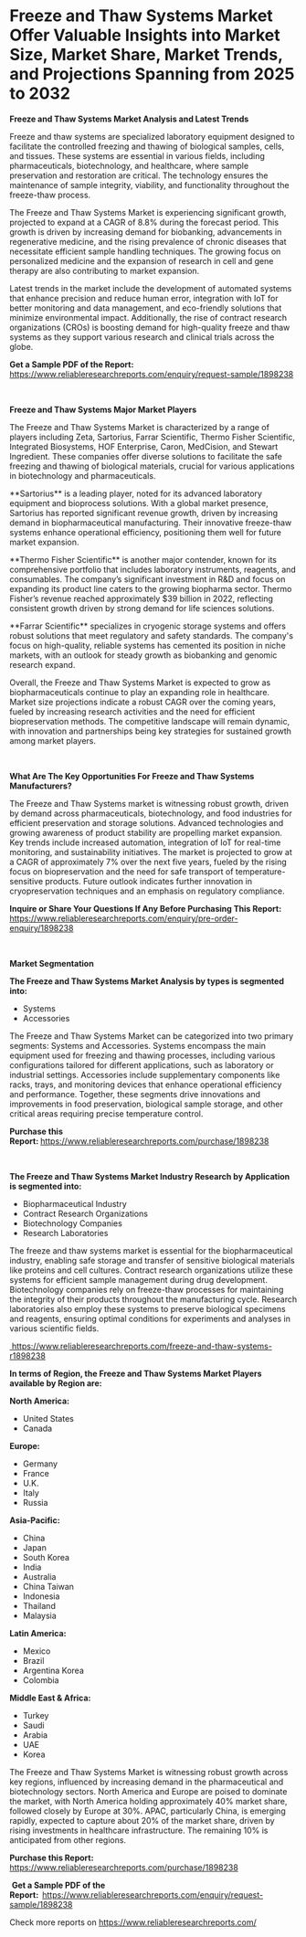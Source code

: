 <p><h1>Freeze and Thaw Systems Market Offer Valuable Insights into Market Size, Market Share, Market Trends, and Projections Spanning from 2025 to 2032</h1></p><p><strong>Freeze and Thaw Systems Market Analysis and Latest Trends</strong></p>
<p><p>Freeze and thaw systems are specialized laboratory equipment designed to facilitate the controlled freezing and thawing of biological samples, cells, and tissues. These systems are essential in various fields, including pharmaceuticals, biotechnology, and healthcare, where sample preservation and restoration are critical. The technology ensures the maintenance of sample integrity, viability, and functionality throughout the freeze-thaw process.</p><p>The Freeze and Thaw Systems Market is experiencing significant growth, projected to expand at a CAGR of 8.8% during the forecast period. This growth is driven by increasing demand for biobanking, advancements in regenerative medicine, and the rising prevalence of chronic diseases that necessitate efficient sample handling techniques. The growing focus on personalized medicine and the expansion of research in cell and gene therapy are also contributing to market expansion.</p><p>Latest trends in the market include the development of automated systems that enhance precision and reduce human error, integration with IoT for better monitoring and data management, and eco-friendly solutions that minimize environmental impact. Additionally, the rise of contract research organizations (CROs) is boosting demand for high-quality freeze and thaw systems as they support various research and clinical trials across the globe.</p></p>
<p><strong>Get a Sample PDF of the Report:&nbsp;</strong> <a href="https://www.reliableresearchreports.com/enquiry/request-sample/1898238?utm_campaign=2098&utm_medium=2&utm_source=Github&utm_content=ia&utm_term=08042025&utm_id=freeze-and-thaw-systems">https://www.reliableresearchreports.com/enquiry/request-sample/1898238</a></p>
<p>&nbsp;</p>
<p><strong>Freeze and Thaw Systems Major Market Players</strong></p>
<p><p>The Freeze and Thaw Systems Market is characterized by a range of players including Zeta, Sartorius, Farrar Scientific, Thermo Fisher Scientific, Integrated Biosystems, HOF Enterprise, Caron, MedCision, and Stewart Ingredient. These companies offer diverse solutions to facilitate the safe freezing and thawing of biological materials, crucial for various applications in biotechnology and pharmaceuticals.</p><p>**Sartorius** is a leading player, noted for its advanced laboratory equipment and bioprocess solutions. With a global market presence, Sartorius has reported significant revenue growth, driven by increasing demand in biopharmaceutical manufacturing. Their innovative freeze-thaw systems enhance operational efficiency, positioning them well for future market expansion.</p><p>**Thermo Fisher Scientific** is another major contender, known for its comprehensive portfolio that includes laboratory instruments, reagents, and consumables. The company’s significant investment in R&D and focus on expanding its product line caters to the growing biopharma sector. Thermo Fisher’s revenue reached approximately $39 billion in 2022, reflecting consistent growth driven by strong demand for life sciences solutions.</p><p>**Farrar Scientific** specializes in cryogenic storage systems and offers robust solutions that meet regulatory and safety standards. The company's focus on high-quality, reliable systems has cemented its position in niche markets, with an outlook for steady growth as biobanking and genomic research expand.</p><p>Overall, the Freeze and Thaw Systems Market is expected to grow as biopharmaceuticals continue to play an expanding role in healthcare. Market size projections indicate a robust CAGR over the coming years, fueled by increasing research activities and the need for efficient biopreservation methods. The competitive landscape will remain dynamic, with innovation and partnerships being key strategies for sustained growth among market players.</p></p>
<p>&nbsp;</p>
<p><strong>What Are The Key Opportunities For Freeze and Thaw Systems Manufacturers?</strong></p>
<p><p>The Freeze and Thaw Systems market is witnessing robust growth, driven by demand across pharmaceuticals, biotechnology, and food industries for efficient preservation and storage solutions. Advanced technologies and growing awareness of product stability are propelling market expansion. Key trends include increased automation, integration of IoT for real-time monitoring, and sustainability initiatives. The market is projected to grow at a CAGR of approximately 7% over the next five years, fueled by the rising focus on biopreservation and the need for safe transport of temperature-sensitive products. Future outlook indicates further innovation in cryopreservation techniques and an emphasis on regulatory compliance.</p></p>
<p><strong>Inquire or Share Your Questions If Any Before Purchasing This Report:</strong> <a href="https://www.reliableresearchreports.com/enquiry/pre-order-enquiry/1898238?utm_campaign=2098&utm_medium=2&utm_source=Github&utm_content=ia&utm_term=08042025&utm_id=freeze-and-thaw-systems">https://www.reliableresearchreports.com/enquiry/pre-order-enquiry/1898238</a></p>
<p>&nbsp;</p>
<p><strong>Market Segmentation</strong></p>
<p><strong>The Freeze and Thaw Systems Market Analysis by types is segmented into:</strong></p>
<p><ul><li>Systems</li><li>Accessories</li></ul></p>
<p><p>The Freeze and Thaw Systems Market can be categorized into two primary segments: Systems and Accessories. Systems encompass the main equipment used for freezing and thawing processes, including various configurations tailored for different applications, such as laboratory or industrial settings. Accessories include supplementary components like racks, trays, and monitoring devices that enhance operational efficiency and performance. Together, these segments drive innovations and improvements in food preservation, biological sample storage, and other critical areas requiring precise temperature control.</p></p>
<p><strong>Purchase this Report:&nbsp;</strong><a href="https://www.reliableresearchreports.com/purchase/1898238?utm_campaign=2098&utm_medium=2&utm_source=Github&utm_content=ia&utm_term=08042025&utm_id=freeze-and-thaw-systems">https://www.reliableresearchreports.com/purchase/1898238</a></p>
<p>&nbsp;</p>
<p><strong>The Freeze and Thaw Systems Market Industry Research by Application is segmented into:</strong></p>
<p><ul><li>Biopharmaceutical Industry</li><li>Contract Research Organizations</li><li>Biotechnology Companies</li><li>Research Laboratories</li></ul></p>
<p><p>The freeze and thaw systems market is essential for the biopharmaceutical industry, enabling safe storage and transfer of sensitive biological materials like proteins and cell cultures. Contract research organizations utilize these systems for efficient sample management during drug development. Biotechnology companies rely on freeze-thaw processes for maintaining the integrity of their products throughout the manufacturing cycle. Research laboratories also employ these systems to preserve biological specimens and reagents, ensuring optimal conditions for experiments and analyses in various scientific fields.</p></p>
<p><a href="https://www.reliableresearchreports.com/freeze-and-thaw-systems-r1898238?utm_campaign=2098&utm_medium=2&utm_source=Github&utm_content=ia&utm_term=08042025&utm_id=freeze-and-thaw-systems">&nbsp;https://www.reliableresearchreports.com/freeze-and-thaw-systems-r1898238</a></p>
<p><strong>In terms of Region, the Freeze and Thaw Systems Market Players available by Region are:</strong></p>
<p>
    <p> <strong> North America: </strong>
        <ul>
            <li>United States</li>
            <li>Canada</li>
        </ul>
        </p> 
    <p> <strong> Europe: </strong>
        <ul>
            <li>Germany</li>
            <li>France</li>
            <li>U.K.</li>
            <li>Italy</li>
            <li>Russia</li>
        </ul>
        </p> 
    <p> <strong> Asia-Pacific: </strong>
        <ul>
            <li>China</li>
            <li>Japan</li>
            <li>South Korea</li>
            <li>India</li>
            <li>Australia</li>
            <li>China Taiwan</li>
            <li>Indonesia</li>
            <li>Thailand</li>
            <li>Malaysia</li>
        </ul>
        </p> 
    <p> <strong> Latin America: </strong>
        <ul>
            <li>Mexico</li>
            <li>Brazil</li>
            <li>Argentina Korea</li>
            <li>Colombia</li>
        </ul>
        </p> 
    <p> <strong> Middle East & Africa: </strong>
        <ul>
            <li>Turkey</li>
            <li>Saudi</li>
            <li>Arabia</li>
            <li>UAE</li>
            <li>Korea</li>
        </ul>
    </p>
    </p>
<p><p>The Freeze and Thaw Systems Market is witnessing robust growth across key regions, influenced by increasing demand in the pharmaceutical and biotechnology sectors. North America and Europe are poised to dominate the market, with North America holding approximately 40% market share, followed closely by Europe at 30%. APAC, particularly China, is emerging rapidly, expected to capture about 20% of the market share, driven by rising investments in healthcare infrastructure. The remaining 10% is anticipated from other regions.</p></p>
<p><strong>Purchase this Report: </strong><a href="https://www.reliableresearchreports.com/purchase/1898238?utm_campaign=2098&utm_medium=2&utm_source=Github&utm_content=ia&utm_term=08042025&utm_id=freeze-and-thaw-systems">https://www.reliableresearchreports.com/purchase/1898238</a></p>
<p>&nbsp;<strong>Get a Sample PDF of the Report:&nbsp;&nbsp;</strong><a href="https://www.reliableresearchreports.com/enquiry/request-sample/1898238?utm_campaign=2098&utm_medium=2&utm_source=Github&utm_content=ia&utm_term=08042025&utm_id=freeze-and-thaw-systems">https://www.reliableresearchreports.com/enquiry/request-sample/1898238</a></p>
<p><strong></strong></p>
<p>Check more reports on <a href="https://www.reliableresearchreports.com/?utm_campaign=2098&utm_medium=2&utm_source=Github&utm_content=ia&utm_term=08042025&utm_id=freeze-and-thaw-systems">https://www.reliableresearchreports.com/</a></p>
